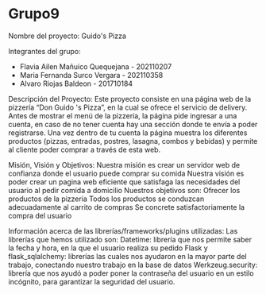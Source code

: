 # Grupo9

Nombre del proyecto: Guido's Pizza

Integrantes del grupo:
- Flavia Ailen Mañuico Quequejana - 202110207
- Maria Fernanda Surco Vergara - 202110358
- Alvaro Riojas Baldeon - 201710184

Descripción del Proyecto:
Este proyecto consiste en una página web de la pizzería “Don Guido 's Pizza”, en la cual se ofrece el servicio de delivery. 
Antes de mostrar el menú de la pizzería, la página pide ingresar a una cuenta, en caso de no tener cuenta hay una sección donde te envía  a poder registrarse. Una vez dentro de tu cuenta la página muestra los diferentes productos (pizzas, entradas, postres, lasagna, combos y bebidas) y permite al cliente poder comprar a través de esta web. 

Misión, Visión y Objetivos:
Nuestra misión es crear un servidor web  de confianza donde el usuario puede comprar su comida
Nuestra visión es poder crear un pagina web eficiente que satisfaga  las necesidades del usuario al pedir comida a  domicilio
Nuestros objetivos son:
Ofrecer los  productos de la pizzeria
Todos los productos se conduzcan adecuadamente al carrito de compras
Se concrete satisfactoriamente la compra del usuario


Información acerca de las librerías/frameworks/plugins utilizadas:
Las librerías que hemos utilizado son:
Datetime: librería que nos permite saber la fecha y hora,  en la que el usuario realiza su pedido
Flask y flask_sqlalchemy: librerías las cuales nos ayudaron en la mayor parte del trabajo, conectando nuestro trabajo en la base de datos
Werkzeug.security: librería que nos ayudó a poder poner la contraseña del usuario en un estilo incógnito, para garantizar la seguridad del usuario.
